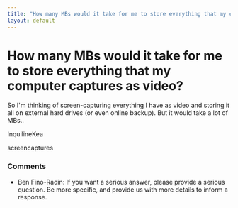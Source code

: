 ```yaml
---
title: "How many MBs would it take for me to store everything that my computer captures as video?"
layout: default
---
```

How many MBs would it take for me to store everything that my computer captures as video?
=====================
So I'm thinking of screen-capturing everything I have as video and
storing it all on external hard drives (or even online backup). But it
would take a lot of MBs..

InquilineKea

<div class="tags"><span class="tag">screencaptures</span></div>

### Comments ###
* Ben Fino-Radin: If you want a serious answer, please provide a serious question. Be more
specific, and provide us with more details to inform a response.


